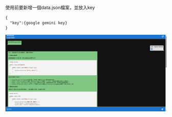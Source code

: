 使用前要新增一個data.json檔案，並放入key
```
{
  "key":{google gemini key}
}
```
![image](./GeminiAPI/wwwroot/image.png)

